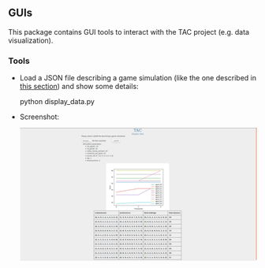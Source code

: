 ## GUIs

This package contains GUI tools to interact with the TAC project (e.g. data visualization).

### Tools

- Load a JSON file describing a game simulation 
  (like the one described in [this section](../../examples/simulation_demo#other-parameters)) and
  show some details:

    python display_data.py
  
- Screenshot:
  
  ![](../../docs/misc/screenshot_gui.png)